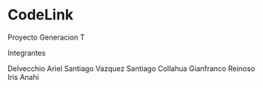 # CodeLink
Proyecto Generacion T

Integrantes

Delvecchio Ariel Santiago
Vazquez Santiago
Collahua Gianfranco
Reinoso Iris Anahi